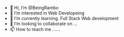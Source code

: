 - 👋 Hi, I’m @BeingRambo
- 👀 I’m interested in Web Developeing
- 🌱 I’m currently learning. Full Stack Web development 
- 💞️ I’m looking to collaborate on ...
- 📫 How to reach me ......


